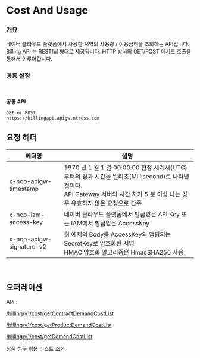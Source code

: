 Cost And Usage 
=========

<h3>개요</h3>

네이버 클라우드 플랫폼에서 사용한 계약의 사용량 / 이용금액을 조회하는 API입니다. Billing API 는 RESTful 형태로 제공됩니다. HTTP 방식의 GET/POST 메서드 호출을 통해서 이루어집니다.

<h3>공통 설정</h3>

<br>

**공통 API** 

<div class="code-toolbar"><pre class="  language-http"><code data-language="http" class="  language-http">GET or POST
<span class="token header-name keyword">https:</span>//billingapi.apigw.ntruss.com
</code></pre><div class="toolbar">

## 요청 헤더

<table>
 <thead>
  <tr>
   <th>헤더명</th>
   <th>설명</th>
  </tr>
 </thead>
 <tbody>
  <tr>
   <td>x-ncp-apigw-timestamp</td>
   <td>1970 년 1 월 1 일 00:00:00 협정 세계시(UTC)부터의 경과 시간을 밀리초(Millisecond)로 나타낸 것이다.<br data-tomark-pass="">API Gateway 서버와 시간 차가 5 분 이상 나는 경우 유효하지        않은 요청으로 간주</td>
  </tr>
  <tr>
   <td>x-ncp-iam-access-key</td>
   <td>네이버 클라우드 플랫폼에서 발급받은 API Key 또는 IAM에서 발급받은 AccessKey</td>
  </tr>
  <tr>
   <td>x-ncp-apigw-signature-v2</td>
   <td>위 예제의 Body를 AccessKey와 맵핑되는 SecretKey로 암호화한 서명<br data-tomark-pass="">HMAC 암호화 알고리즘은 HmacSHA256 사용</td>
  </tr>
  </tbody>
</table>

<br>
 
## 오퍼레이션

API :

[/billing/v1/cost/getContractDemandCostList](getContractDemandCostList.md)
 
[/billing/v1/cost/getProductDemandCostList](https://github.com/openstack9332/billing/blob/main/getProductDemandCostList.md)
 
[/billing/v1/cost/getDemandCostList](getDemandCostList.md)
 
상품 청구 비용 리스트 조회

 
 
 
 
 
 
 
 
 
 
 
 
 
 
 
 
 
 
 
 
 
 
 
 
 
 
 
 
 


 
 

